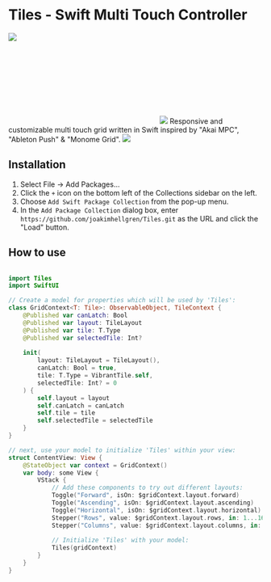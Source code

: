 # Tiles - Swift Multi Touch Controller
<p><img src="https://img.shields.io/badge/iOS-14.0+-blue.svg"/></p>
<svg><img src="https://cdn.glitch.global/3f78c00c-cde8-40cf-bf59-1d274881b8e9/Tiles_Logotype_V2.svg?v=1711907257234"/></svg>
Responsive and customizable multi touch grid written in Swift inspired by "Akai MPC", "Ableton Push" & "Monome Grid".

<img src="https://cdn.glitch.global/3f78c00c-cde8-40cf-bf59-1d274881b8e9/Screenshot%202024-04-02%20at%2010.18.32.png?v=1712045952476">

## Installation
1. Select File -> Add Packages...
2. Click the `+` icon on the bottom left of the Collections sidebar on the left.
3. Choose `Add Swift Package Collection` from the pop-up menu.
4. In the `Add Package Collection` dialog box, enter `https://github.com/joakimhellgren/Tiles.git` as the URL and click the "Load" button.

## How to use

```swift

import Tiles
import SwiftUI

// Create a model for properties which will be used by 'Tiles':
class GridContext<T: Tile>: ObservableObject, TileContext {
    @Published var canLatch: Bool
    @Published var layout: TileLayout
    @Published var tile: T.Type
    @Published var selectedTile: Int?
    
    init(
        layout: TileLayout = TileLayout(),
        canLatch: Bool = true,
        tile: T.Type = VibrantTile.self,
        selectedTile: Int? = 0
    ) {
        self.layout = layout
        self.canLatch = canLatch
        self.tile = tile
        self.selectedTile = selectedTile
    }
}

// next, use your model to initialize 'Tiles' within your view:
struct ContentView: View {
    @StateObject var context = GridContext() 
    var body: some View {
        VStack {
            // Add these components to try out different layouts:
            Toggle("Forward", isOn: $gridContext.layout.forward)
            Toggle("Ascending", isOn: $gridContext.layout.ascending)
            Toggle("Horizontal", isOn: $gridContext.layout.horizontal)
            Stepper("Rows", value: $gridContext.layout.rows, in: 1...16)
            Stepper("Columns", value: $gridContext.layout.columns, in: 1...16)
            
            // Initialize 'Tiles' with your model: 
            Tiles(gridContext)
        }
    }
}

```
